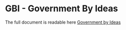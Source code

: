 # GBI - Government By Ideas
The full document is readable here <a href="https://govbyideas.github.io/gbi/">Government by Ideas</a>


